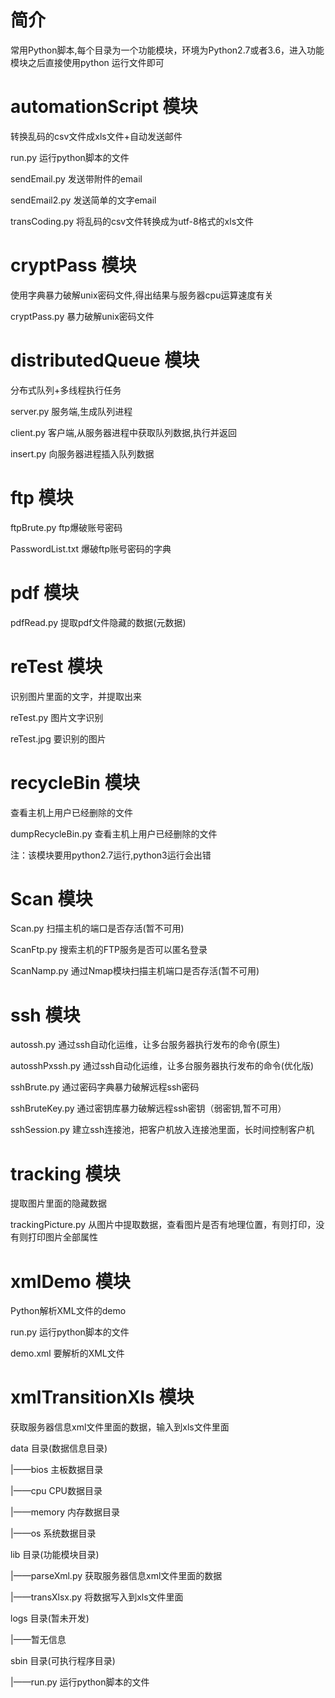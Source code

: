 # 简介
 
常用Python脚本,每个目录为一个功能模块，环境为Python2.7或者3.6，进入功能模块之后直接使用python 运行文件即可

# automationScript 模块

转换乱码的csv文件成xls文件+自动发送邮件

run.py 运行python脚本的文件

sendEmail.py 发送带附件的email

sendEmail2.py 发送简单的文字email

transCoding.py 将乱码的csv文件转换成为utf-8格式的xls文件

# cryptPass 模块

使用字典暴力破解unix密码文件,得出结果与服务器cpu运算速度有关

cryptPass.py 暴力破解unix密码文件

# distributedQueue 模块

分布式队列+多线程执行任务

server.py 服务端,生成队列进程

client.py 客户端,从服务器进程中获取队列数据,执行并返回

insert.py 向服务器进程插入队列数据

# ftp 模块

ftpBrute.py ftp爆破账号密码

PasswordList.txt 爆破ftp账号密码的字典

# pdf 模块

pdfRead.py 提取pdf文件隐藏的数据(元数据)

# reTest 模块

识别图片里面的文字，并提取出来

reTest.py 图片文字识别

reTest.jpg 要识别的图片

# recycleBin 模块

查看主机上用户已经删除的文件

dumpRecycleBin.py 查看主机上用户已经删除的文件

注：该模块要用python2.7运行,python3运行会出错

# Scan 模块

Scan.py 扫描主机的端口是否存活(暂不可用)

ScanFtp.py 搜索主机的FTP服务是否可以匿名登录

ScanNamp.py 通过Nmap模块扫描主机端口是否存活(暂不可用)

# ssh 模块

autossh.py 通过ssh自动化运维，让多台服务器执行发布的命令(原生)

autosshPxssh.py 通过ssh自动化运维，让多台服务器执行发布的命令(优化版)

sshBrute.py 通过密码字典暴力破解远程ssh密码

sshBruteKey.py 通过密钥库暴力破解远程ssh密钥（弱密钥,暂不可用）

sshSession.py 建立ssh连接池，把客户机放入连接池里面，长时间控制客户机

# tracking 模块

提取图片里面的隐藏数据

trackingPicture.py 从图片中提取数据，查看图片是否有地理位置，有则打印，没有则打印图片全部属性

# xmlDemo 模块

Python解析XML文件的demo

run.py 运行python脚本的文件

demo.xml 要解析的XML文件

# xmlTransitionXls 模块

获取服务器信息xml文件里面的数据，输入到xls文件里面

data 目录(数据信息目录)

|——bios 主板数据目录

|——cpu CPU数据目录

|——memory 内存数据目录

|——os 系统数据目录

lib 目录(功能模块目录)

|——parseXml.py 获取服务器信息xml文件里面的数据

|——transXlsx.py 将数据写入到xls文件里面

logs 目录(暂未开发)

|——暂无信息

sbin 目录(可执行程序目录)

|——run.py 运行python脚本的文件